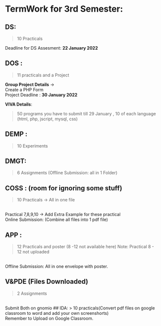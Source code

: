 # TermWork for 3rd Semester:

## DS:
> 10 Practicals

  Deadline for DS Assesment: **22 January 2022**

## DOS :
> 11 practicals and a Project 

  **Group Project Details** -> 
  <br />
 Create a PHP Form
 <br />
  Project Deadline : **30 January 2022** 

  **VIVA Details**: 
> 50 programs you have to  submit till 29 January , 10 of each language (html, php, jscript, mysql, css)

## DEMP :
> 10 Experiments

## DMGT:
> 6 Assignments (Offline Submission: all in 1 Folder)

## COSS : (room for ignoring some stuff)
> 10 Practicals -> All in one file
 <br />
Practical 7,8,9,10 -> Add Extra Example for these practical
 <br />
Online Submission: (Combine all files into 1 pdf file)

## APP :
> 12 Practicals and poster (8 -12 not available here)
Note: Practical 8 - 12 not uploaded 
 <br />
Offline Submission: All in one envelope with poster.

## V&PDE (Files Downloaded)
> 2 Assignments
<br />
Submit Both on gnomio
## IDA:
> 10 practicals(Convert pdf files on google classroom to word and add your own screenshorts)
 <br />
 Remember to Upload on Google Classroom.


